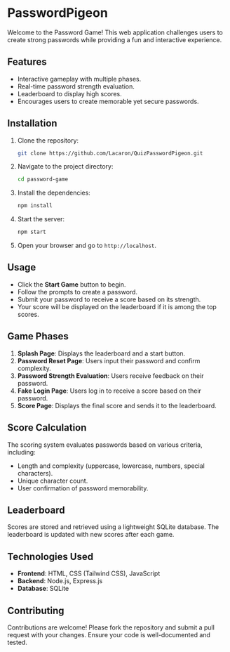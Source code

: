 # PasswordPigeon
Welcome to the Password Game! This web application challenges users to create strong passwords while providing a fun and interactive experience.

## Features

- Interactive gameplay with multiple phases.
- Real-time password strength evaluation.
- Leaderboard to display high scores.
- Encourages users to create memorable yet secure passwords.

## Installation

1. Clone the repository:
   ```bash
   git clone https://github.com/Lacaron/QuizPasswordPigeon.git
   ```

2. Navigate to the project directory:
   ```bash
   cd password-game
   ```

3. Install the dependencies:
   ```bash
   npm install
   ```

4. Start the server:
   ```bash
   npm start
   ```

5. Open your browser and go to `http://localhost`.

## Usage

- Click the **Start Game** button to begin.
- Follow the prompts to create a password.
- Submit your password to receive a score based on its strength.
- Your score will be displayed on the leaderboard if it is among the top scores.

## Game Phases

1. **Splash Page**: Displays the leaderboard and a start button.
2. **Password Reset Page**: Users input their password and confirm complexity.
3. **Password Strength Evaluation**: Users receive feedback on their password.
4. **Fake Login Page**: Users log in to receive a score based on their password.
5. **Score Page**: Displays the final score and sends it to the leaderboard.

## Score Calculation

The scoring system evaluates passwords based on various criteria, including:
- Length and complexity (uppercase, lowercase, numbers, special characters).
- Unique character count.
- User confirmation of password memorability.

## Leaderboard

Scores are stored and retrieved using a lightweight SQLite database. The leaderboard is updated with new scores after each game.

## Technologies Used

- **Frontend**: HTML, CSS (Tailwind CSS), JavaScript
- **Backend**: Node.js, Express.js
- **Database**: SQLite

## Contributing

Contributions are welcome! Please fork the repository and submit a pull request with your changes. Ensure your code is well-documented and tested.
